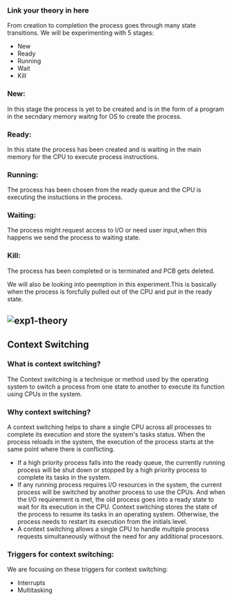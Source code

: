 ### Link your theory in here

From creation to completion the process goes through many state transitions.
We will be experimenting with 5 stages:
* New
* Ready
* Running
* Wait
* Kill

### New:

In this stage the process is yet to be created and is in the form of a program in the secndary memory waitng for OS to create the process.

### Ready:

In this state the process has been created and is waiting in the main memory for the CPU to execute process instructions.

### Running:

The process has been chosen from the ready queue and the CPU is executing the instuctions in the process.

### Waiting:

The process might request access to I/O or need user input,when this happens we send the process to waiting state.

### Kill:
The process has been completed or is terminated and PCB gets deleted.


We will also be looking into peemption in this experiment.This is basically when the process is forcfully pulled out of the CPU and put in the ready state.

![exp1-theory](https://user-images.githubusercontent.com/110168104/200497337-dee35ec1-a220-41b0-ab09-b0961b8b0f43.jpeg)
---------------------------------------------------------------------------------------------------------------------------------------------------------

## Context Switching

### What is context switching?
The Context switching is a technique or method used by the operating system to switch a process from one state to another to execute its function using CPUs in the system. 
### Why context switching?
A context switching helps to share a single CPU across all processes to complete its execution and store the system's tasks status. When the process reloads in the system, the execution of the process starts at the same point where there is conflicting.
* If a high priority process falls into the ready queue, the currently running process will be shut down or stopped by a high priority process to complete its tasks in the system.
* If any running process requires I/O resources in the system, the current process will be switched by another process to use the CPUs. And when the I/O requirement is met, the old process goes into a ready state to wait for its execution in the CPU. Context switching stores the state of the process to resume its tasks in an operating system. Otherwise, the process needs to restart its execution from the initials level.
* A context switching allows a single CPU to handle multiple process requests simultaneously without the need for any additional processors.
### Triggers for context switching:
We are focusing on these triggers for context switching:
* Interrupts
* Multitasking
